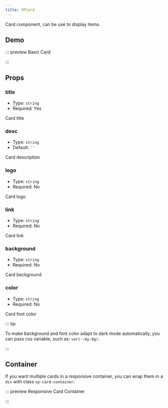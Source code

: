 ```yaml
---
title: VPCard
---
```


Card component, can be use to display items.

<!-- more -->

## Demo

<!-- #region demo -->

::: preview Basic Card

<VPCard
  title="Mr.Hope"
  desc="Where there is light, there is hope"
  logo="https://mister-hope.com/logo.svg"
  link="https://mister-hope.com"
  background="rgba(253, 230, 138, 0.15)"
/>

:::

<!-- #endregion demo -->

## Props

### title

- Type: `string`
- Required: Yes

Card title

### desc

- Type: `string`
- Default: `''`

Card description

### logo

- Type: `string`
- Required: No

Card logo

### link

- Type: `string`
- Required: No

Card link

### background

- Type: `string`
- Required: No

Card background

### color

- Type: `string`
- Required: No

Card font color

::: tip

To make background and font color adapt to dark mode automatically, you can pass css variable, such as: `var(--my-bg)`.

:::

## Container

If you want multiple cards in a responsive container, you can wrap them in a `div` with class `vp-card-container`:

::: preview Responsive Card Container

<div class="vp-card-container">
  <VPCard
    v-for="i in 12"
    title="Mr.Hope"
    desc="Where there is light, there is hope"
    logo="https://mister-hope.com/logo.svg"
    link="https://mister-hope.com"
    background="rgba(253, 230, 138, 0.15)"
  />
  <VPCard
    title="Mr.Hope"
    desc="Where there is light, there is hope"
    logo="https://mister-hope.com/logo.svg"
    link="https://mister-hope.com"
    background="rgba(253, 230, 138, 0.15)"
  />
  <VPCard
    title="Mr.Hope"
    desc="Where there is light, there is hope"
    logo="https://mister-hope.com/logo.svg"
    link="https://mister-hope.com"
    background="rgba(253, 230, 138, 0.15)"
  />
</div>

:::
